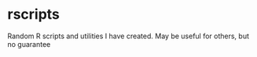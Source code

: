 # rscripts
Random R scripts and utilities I have created. May be useful for others, but no guarantee 
